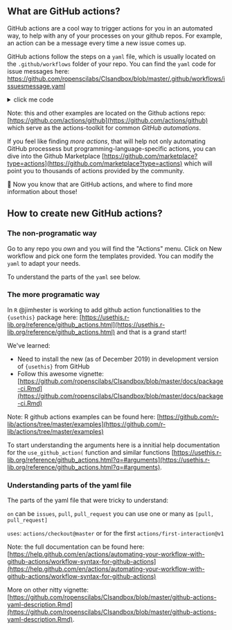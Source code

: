 ## What are GitHub actions?

GitHub actions are a cool way to trigger actions for you in an automated way, to help with any of your processes on your github repos.
For example, an action can be a message every time a new issue comes up.

GitHub actions follow the steps on a `yaml` file, which is usually located on the `.github/workflows` folder of your repo. You can find the `yaml` code for issue messages here:
https://github.com/ropenscilabs/CIsandbox/blob/master/.github/workflows/issuesmessage.yaml

<details><summary>click me code</summary>
  <p>


        name: Triage
        on:
          issues:
            types: [opened]
        jobs:
          commentOnNewIssues:
            name: Comment On New Issues
            runs-on: ubuntu-latest
            steps:
              - uses: actions/checkout@master
              - name: Comment On New Issues
                uses: actions/github@v1.0.0
                env:
                  GITHUB_TOKEN: ${{ secrets.GITHUB_TOKEN }}
                with:
                  args: comment "Thanks for your issue! we are going to work on that"

  </p>
</details>

Note: this and other examples are located on the Github actions repo: 
[https://github.com/actions/github](https://github.com/actions/github)
which serve as the actions-toolkit for common _GitHub automations_. 

If you feel like finding _more actions_, that will help not only automating GitHub processess but programming-language-specific actions, you can dive into the Github Marketplace
[https://github.com/marketplace?type=actions](https://github.com/marketplace?type=actions)
which will point you to thousands of actions provided by the community.

:tada: 
Now you know that are GitHub actions, and where to find more information about those!

## How to create new GitHub actions?

### The non-programatic way 

Go to any repo you _own_ and you will find the "Actions" menu. 
Click on New workflow and pick one form the templates provided.
You can modify the `yaml` to adapt your needs.

To understand the parts of the `yaml` see below.

### The more programatic way

In `R` @jimhester is working to add github action functionalities to the `{usethis}` package here: [https://usethis.r-lib.org/reference/github_actions.html](https://usethis.r-lib.org/reference/github_actions.html) and that is a grand start!

We've learned: 
* Need to install the new (as of December 2019) in development version of `{usethis}` from GitHub
* Follow this awesome vignette:
[https://github.com/ropenscilabs/CIsandbox/blob/master/docs/package-ci.Rmd](https://github.com/ropenscilabs/CIsandbox/blob/master/docs/package-ci.Rmd)

Note: R github actions examples can be found here:
[https://github.com/r-lib/actions/tree/master/examples](https://github.com/r-lib/actions/tree/master/examples)

To start understanding the arguments here is a innitial help documentation for the `use_github_action(` function and similar functions 
[https://usethis.r-lib.org/reference/github_actions.html?q=#arguments](https://usethis.r-lib.org/reference/github_actions.html?q=#arguments).

### Understanding parts of the yaml file

The parts of the yaml file that were tricky to understand:

`on` can be `issues`, `pull`, `pull_request` you can use one or many as `[pull, pull_request]`

`uses`: `actions/checkout@master` or for the first `actions/first-interaction@v1`

Note: the full documentation can be found here:
[https://help.github.com/en/actions/automating-your-workflow-with-github-actions/workflow-syntax-for-github-actions](https://help.github.com/en/actions/automating-your-workflow-with-github-actions/workflow-syntax-for-github-actions)

More on other nitty vignette: [https://github.com/ropenscilabs/CIsandbox/blob/master/github-actions-yaml-description.Rmd](https://github.com/ropenscilabs/CIsandbox/blob/master/github-actions-yaml-description.Rmd).

